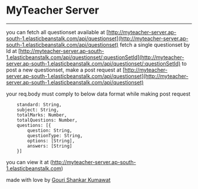 # MyTeacher Server
----
you can fetch all questionset available at [http://myteacher-server.ap-south-1.elasticbeanstalk.com/api/questionset](http://myteacher-server.ap-south-1.elasticbeanstalk.com/api/questionset)
fetch a single questionset by Id at [http://myteacher-server.ap-south-1.elasticbeanstalk.com/api/questionset/:questionSetId](http://myteacher-server.ap-south-1.elasticbeanstalk.com/api/questionset/:questionSetId)
to post a new questionset, make a post request at [http://myteacher-server.ap-south-1.elasticbeanstalk.com/api/questionset](http://myteacher-server.ap-south-1.elasticbeanstalk.com/api/questionset)

your req.body must comply to below data format while making post request

```
    standard: String,
    subject: String,
    totalMarks: Number,
    totalQuestions: Number,
    questions: [{
        question: String,
        questionType: String,
        options: [String],
        answers: [String]
    }]
```
you can view it at (http://myteacher-server.ap-south-1.elasticbeanstalk.com)

made with love by [Gouri Shankar Kumawat](http://gskumawat.me)
